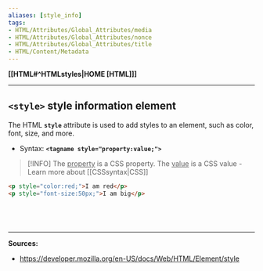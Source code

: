 ```yaml
---
aliases: [style_info]
tags:
- HTML/Attributes/Global_Attributes/media
- HTML/Attributes/Global_Attributes/nonce
- HTML/Attributes/Global_Attributes/title
- HTML/Content/Metadata
---
```

**[[HTML#^HTMLstyles|HOME [HTML]]]**

---
## `<style>` style information element
The HTML **`style`** attribute is used to add styles to an element, such as color, font, size, and more.
- Syntax: **`<tagname style="property:value;">`**
>[!INFO] The <u>property</u> is a CSS property. The <u>value</u> is a CSS value
\-  Learn more about [[CSSsyntax|CSS]]

```HTML
<p style="color:red;">I am red</p>
<p style="font-size:50px;">I am big</p>
```

# 

<br>

---
**Sources:**
- https://developer.mozilla.org/en-US/docs/Web/HTML/Element/style